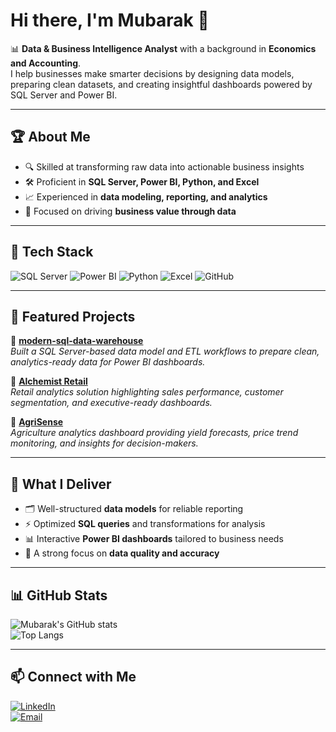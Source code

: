 # Hi there, I'm Mubarak 👋  

📊 **Data & Business Intelligence Analyst** with a background in **Economics and Accounting**.  
I help businesses make smarter decisions by designing data models, preparing clean datasets, and creating insightful dashboards powered by SQL Server and Power BI.  

---

## 🏆 About Me  
- 🔍 Skilled at transforming raw data into actionable business insights  
- 🛠 Proficient in **SQL Server, Power BI, Python, and Excel**  
- 📈 Experienced in **data modeling, reporting, and analytics**  
- 🎯 Focused on driving **business value through data**  

---

## 🔧 Tech Stack  

![SQL Server](https://img.shields.io/badge/SQL%20Server-CC2927?style=for-the-badge&logo=microsoft-sql-server&logoColor=white)
![Power BI](https://img.shields.io/badge/Power%20BI-F2C811?style=for-the-badge&logo=powerbi&logoColor=black)
![Python](https://img.shields.io/badge/Python-3776AB?style=for-the-badge&logo=python&logoColor=white)
![Excel](https://img.shields.io/badge/Excel-217346?style=for-the-badge&logo=microsoft-excel&logoColor=white)
![GitHub](https://img.shields.io/badge/GitHub-181717?style=for-the-badge&logo=github&logoColor=white)

---

## 📂 Featured Projects  

🔹 [**modern-sql-data-warehouse**](https://github.com/Ademola-1/modern-sql-data-warehouse)  
*Built a SQL Server-based data model and ETL workflows to prepare clean, analytics-ready data for Power BI dashboards.*  

🔹 [**Alchemist Retail**](https://github.com/Ademola-1/alchemist-retail)  
*Retail analytics solution highlighting sales performance, customer segmentation, and executive-ready dashboards.*  

🔹 [**AgriSense**](https://github.com/Ademola-1/agrisense)  
*Agriculture analytics dashboard providing yield forecasts, price trend monitoring, and insights for decision-makers.*  

---

## 🎯 What I Deliver  
- 🗂 Well-structured **data models** for reliable reporting  
- ⚡ Optimized **SQL queries** and transformations for analysis  
- 📊 Interactive **Power BI dashboards** tailored to business needs  
- 🔐 A strong focus on **data quality and accuracy**  

---

## 📊 GitHub Stats  

![Mubarak's GitHub stats](https://github-readme-stats-sigma-five.vercel.app/api?username=Ademola-1&show_icons=true&theme=tokyonight)  
![Top Langs](https://github-readme-stats-sigma-five.vercel.app/api/top-langs/?username=Ademola-1&layout=compact&theme=tokyonight)  


---

## 📫 Connect with Me  

[![LinkedIn](https://img.shields.io/badge/LinkedIn-0A66C2?style=for-the-badge&logo=linkedin&logoColor=white)](https://www.linkedin.com/in/mubarak-lawal/)  
[![Email](https://img.shields.io/badge/Email-D14836?style=for-the-badge&logo=gmail&logoColor=white)](mailto:lawalademola71@gmail.com)
